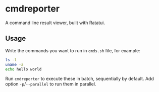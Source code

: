 # cmdreporter

A command line result viewer, built with Ratatui.

## Usage

Write the commands you want to run in `cmds.sh` file, for example: 
```bash
ls -l
uname -a
echo hello world
```

Run `cmdreporter` to execute these in batch, sequentially by default. Add option `-p`/`--parallel` to run them in parallel.